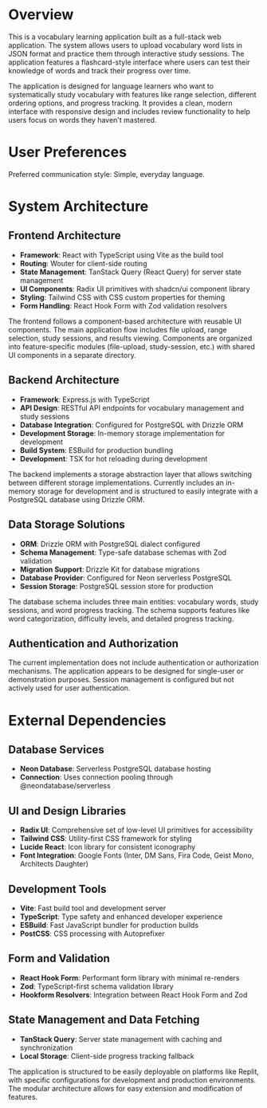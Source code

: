 # Overview

This is a vocabulary learning application built as a full-stack web application. The system allows users to upload vocabulary word lists in JSON format and practice them through interactive study sessions. The application features a flashcard-style interface where users can test their knowledge of words and track their progress over time.

The application is designed for language learners who want to systematically study vocabulary with features like range selection, different ordering options, and progress tracking. It provides a clean, modern interface with responsive design and includes review functionality to help users focus on words they haven't mastered.

# User Preferences

Preferred communication style: Simple, everyday language.

# System Architecture

## Frontend Architecture
- **Framework**: React with TypeScript using Vite as the build tool
- **Routing**: Wouter for client-side routing
- **State Management**: TanStack Query (React Query) for server state management
- **UI Components**: Radix UI primitives with shadcn/ui component library
- **Styling**: Tailwind CSS with CSS custom properties for theming
- **Form Handling**: React Hook Form with Zod validation resolvers

The frontend follows a component-based architecture with reusable UI components. The main application flow includes file upload, range selection, study sessions, and results viewing. Components are organized into feature-specific modules (file-upload, study-session, etc.) with shared UI components in a separate directory.

## Backend Architecture
- **Framework**: Express.js with TypeScript
- **API Design**: RESTful API endpoints for vocabulary management and study sessions
- **Database Integration**: Configured for PostgreSQL with Drizzle ORM
- **Development Storage**: In-memory storage implementation for development
- **Build System**: ESBuild for production bundling
- **Development**: TSX for hot reloading during development

The backend implements a storage abstraction layer that allows switching between different storage implementations. Currently includes an in-memory storage for development and is structured to easily integrate with a PostgreSQL database using Drizzle ORM.

## Data Storage Solutions
- **ORM**: Drizzle ORM with PostgreSQL dialect configured
- **Schema Management**: Type-safe database schemas with Zod validation
- **Migration Support**: Drizzle Kit for database migrations
- **Database Provider**: Configured for Neon serverless PostgreSQL
- **Session Storage**: PostgreSQL session store for production

The database schema includes three main entities: vocabulary words, study sessions, and word progress tracking. The schema supports features like word categorization, difficulty levels, and detailed progress tracking.

## Authentication and Authorization
The current implementation does not include authentication or authorization mechanisms. The application appears to be designed for single-user or demonstration purposes. Session management is configured but not actively used for user authentication.

# External Dependencies

## Database Services
- **Neon Database**: Serverless PostgreSQL database hosting
- **Connection**: Uses connection pooling through @neondatabase/serverless

## UI and Design Libraries
- **Radix UI**: Comprehensive set of low-level UI primitives for accessibility
- **Tailwind CSS**: Utility-first CSS framework for styling
- **Lucide React**: Icon library for consistent iconography
- **Font Integration**: Google Fonts (Inter, DM Sans, Fira Code, Geist Mono, Architects Daughter)

## Development Tools
- **Vite**: Fast build tool and development server
- **TypeScript**: Type safety and enhanced developer experience
- **ESBuild**: Fast JavaScript bundler for production builds
- **PostCSS**: CSS processing with Autoprefixer

## Form and Validation
- **React Hook Form**: Performant form library with minimal re-renders
- **Zod**: TypeScript-first schema validation library
- **Hookform Resolvers**: Integration between React Hook Form and Zod

## State Management and Data Fetching
- **TanStack Query**: Server state management with caching and synchronization
- **Local Storage**: Client-side progress tracking fallback

The application is structured to be easily deployable on platforms like Replit, with specific configurations for development and production environments. The modular architecture allows for easy extension and modification of features.